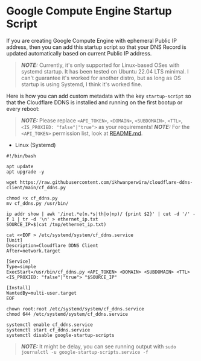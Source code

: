 # Google Compute Engine Startup Script
If you are creating Google Compute Engine with ephemeral Public IP address, then you can add this startup script so that your DNS Record is updated automatically based on current Public IP address.
> **_NOTE:_** Currently, it's only supported for Linux-based OSes with systemd startup. It has been tested on Ubuntu 22.04 LTS minimal. I can't guarantee it's worked for another distro, but as long as OS startup is using Systemd, I think it's worked fine.


Here is how you can add custom metadata with the key `startup-script` so that the Cloudflare DDNS is installed and running on the first bootup or every reboot:
> **_NOTE:_** Please replace `<API_TOKEN>`, `<DOMAIN>`, `<SUBDOMAIN>`, `<TTL>`, `<IS_PROXIED: "false"|"true">` as your requirements!
> **_NOTE:_** For the `<API_TOKEN>` permission list, look at [README.md](https://github.com/ikhwanperwira/cloudflare-ddns-client/blob/main/README.md#prerequisites).

* Linux (Systemd)
```
#!/bin/bash

apt update
apt upgrade -y

wget https://raw.githubusercontent.com/ikhwanperwira/cloudflare-ddns-client/main/cf_ddns.py

chmod +x cf_ddns.py
mv cf_ddns.py /usr/bin/

ip addr show | awk '/inet.*e(n.*s|th|o|np)/ {print $2}' | cut -d '/' -f 1 | tr -d '\n' > ethernet_ip.txt
SOURCE_IP=$(cat /tmp/ethernet_ip.txt)

cat <<EOF > /etc/systemd/system/cf_ddns.service
[Unit]
Description=Cloudflare DDNS Client
After=network.target

[Service]
Type=simple
ExecStart=/usr/bin/cf_ddns.py <API_TOKEN> <DOMAIN> <SUBDOMAIN> <TTL> <IS_PROXIED: "false"|"true"> "$SOURCE_IP"

[Install]
WantedBy=multi-user.target
EOF

chown root:root /etc/systemd/system/cf_ddns.service
chmod 644 /etc/systemd/system/cf_ddns.service

systemctl enable cf_ddns.service
systemctl start cf_ddns.service
systemctl disable google-startup-scripts
```

> **_NOTE:_** It might be delay, you can see running output with `sudo journalctl -u google-startup-scripts.service -f`
